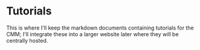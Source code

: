# Tutorials

This is where I'll keep the markdown documents containing tutorials for the CMM; I'll integrate these into a larger website later where they will be centrally hosted.
